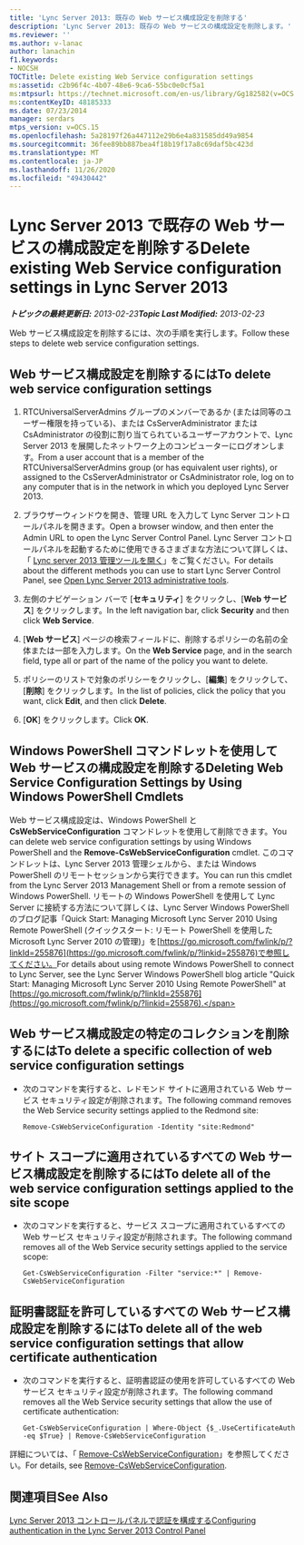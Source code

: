 ```yaml
---
title: 'Lync Server 2013: 既存の Web サービス構成設定を削除する'
description: 'Lync Server 2013: 既存の Web サービスの構成設定を削除します。'
ms.reviewer: ''
ms.author: v-lanac
author: lanachin
f1.keywords:
- NOCSH
TOCTitle: Delete existing Web Service configuration settings
ms:assetid: c2b96f4c-4b07-48e6-9ca6-55bc0e0cf5a1
ms:mtpsurl: https://technet.microsoft.com/en-us/library/Gg182582(v=OCS.15)
ms:contentKeyID: 48185333
ms.date: 07/23/2014
manager: serdars
mtps_version: v=OCS.15
ms.openlocfilehash: 5a28197f26a447112e29b6e4a831585dd49a9854
ms.sourcegitcommit: 36fee89bb887bea4f18b19f17a8c69daf5bc423d
ms.translationtype: MT
ms.contentlocale: ja-JP
ms.lasthandoff: 11/26/2020
ms.locfileid: "49430442"
---
```

# <a name="delete-existing-web-service-configuration-settings-in-lync-server-2013"></a><span data-ttu-id="5f43d-103">Lync Server 2013 で既存の Web サービスの構成設定を削除する</span><span class="sxs-lookup"><span data-stu-id="5f43d-103">Delete existing Web Service configuration settings in Lync Server 2013</span></span>

<div data-xmlns="http://www.w3.org/1999/xhtml">

<div class="topic" data-xmlns="http://www.w3.org/1999/xhtml" data-msxsl="urn:schemas-microsoft-com:xslt" data-cs="https://msdn.microsoft.com/">

<div data-asp="https://msdn2.microsoft.com/asp">



</div>

<div id="mainSection">

<div id="mainBody"><span data-ttu-id="5f43d-104">

<span> </span></span><span class="sxs-lookup"><span data-stu-id="5f43d-104">

<span> </span></span></span>

<span data-ttu-id="5f43d-105">_**トピックの最終更新日:** 2013-02-23_</span><span class="sxs-lookup"><span data-stu-id="5f43d-105">_**Topic Last Modified:** 2013-02-23_</span></span>

<span data-ttu-id="5f43d-106">Web サービス構成設定を削除するには、次の手順を実行します。</span><span class="sxs-lookup"><span data-stu-id="5f43d-106">Follow these steps to delete web service configuration settings.</span></span>

<div>

## <a name="to-delete-web-service-configuration-settings"></a><span data-ttu-id="5f43d-107">Web サービス構成設定を削除するには</span><span class="sxs-lookup"><span data-stu-id="5f43d-107">To delete web service configuration settings</span></span>

1.  <span data-ttu-id="5f43d-108">RTCUniversalServerAdmins グループのメンバーであるか (または同等のユーザー権限を持っている)、または CsServerAdministrator または CsAdministrator の役割に割り当てられているユーザーアカウントで、Lync Server 2013 を展開したネットワーク上のコンピューターにログオンします。</span><span class="sxs-lookup"><span data-stu-id="5f43d-108">From a user account that is a member of the RTCUniversalServerAdmins group (or has equivalent user rights), or assigned to the CsServerAdministrator or CsAdministrator role, log on to any computer that is in the network in which you deployed Lync Server 2013.</span></span>

2.  <span data-ttu-id="5f43d-109">ブラウザーウィンドウを開き、管理 URL を入力して Lync Server コントロールパネルを開きます。</span><span class="sxs-lookup"><span data-stu-id="5f43d-109">Open a browser window, and then enter the Admin URL to open the Lync Server Control Panel.</span></span> <span data-ttu-id="5f43d-110">Lync Server コントロールパネルを起動するために使用できるさまざまな方法について詳しくは、「 [Lync server 2013 管理ツールを開く](lync-server-2013-open-lync-server-administrative-tools.md)」をご覧ください。</span><span class="sxs-lookup"><span data-stu-id="5f43d-110">For details about the different methods you can use to start Lync Server Control Panel, see [Open Lync Server 2013 administrative tools](lync-server-2013-open-lync-server-administrative-tools.md).</span></span>

3.  <span data-ttu-id="5f43d-111">左側のナビゲーション バーで [**セキュリティ**] をクリックし、[**Web サービス**] をクリックします。</span><span class="sxs-lookup"><span data-stu-id="5f43d-111">In the left navigation bar, click **Security** and then click **Web Service**.</span></span>

4.  <span data-ttu-id="5f43d-112">[**Web サービス**] ページの検索フィールドに、削除するポリシーの名前の全体または一部を入力します。</span><span class="sxs-lookup"><span data-stu-id="5f43d-112">On the **Web Service** page, and in the search field, type all or part of the name of the policy you want to delete.</span></span>

5.  <span data-ttu-id="5f43d-113">ポリシーのリストで対象のポリシーをクリックし、[**編集**] をクリックして、[**削除**] をクリックします。</span><span class="sxs-lookup"><span data-stu-id="5f43d-113">In the list of policies, click the policy that you want, click **Edit**, and then click **Delete**.</span></span>

6.  <span data-ttu-id="5f43d-114">[**OK**] をクリックします。</span><span class="sxs-lookup"><span data-stu-id="5f43d-114">Click **OK**.</span></span>

</div>

<div>

## <a name="deleting-web-service-configuration-settings-by-using-windows-powershell-cmdlets"></a><span data-ttu-id="5f43d-115">Windows PowerShell コマンドレットを使用して Web サービスの構成設定を削除する</span><span class="sxs-lookup"><span data-stu-id="5f43d-115">Deleting Web Service Configuration Settings by Using Windows PowerShell Cmdlets</span></span>

<span data-ttu-id="5f43d-116">Web サービス構成設定は、Windows PowerShell と **CsWebServiceConfiguration** コマンドレットを使用して削除できます。</span><span class="sxs-lookup"><span data-stu-id="5f43d-116">You can delete web service configuration settings by using Windows PowerShell and the **Remove-CsWebServiceConfiguration** cmdlet.</span></span> <span data-ttu-id="5f43d-117">このコマンドレットは、Lync Server 2013 管理シェルから、または Windows PowerShell のリモートセッションから実行できます。</span><span class="sxs-lookup"><span data-stu-id="5f43d-117">You can run this cmdlet from the Lync Server 2013 Management Shell or from a remote session of Windows PowerShell.</span></span> <span data-ttu-id="5f43d-118">リモートの Windows PowerShell を使用して Lync Server に接続する方法について詳しくは、Lync Server Windows PowerShell のブログ記事「Quick Start: Managing Microsoft Lync Server 2010 Using Remote PowerShell (クイックスタート: リモート PowerShell を使用した Microsoft Lync Server 2010 の管理)」を[https://go.microsoft.com/fwlink/p/?linkId=255876](https://go.microsoft.com/fwlink/p/?linkid=255876)で参照してください。</span><span class="sxs-lookup"><span data-stu-id="5f43d-118">For details about using remote Windows PowerShell to connect to Lync Server, see the Lync Server Windows PowerShell blog article "Quick Start: Managing Microsoft Lync Server 2010 Using Remote PowerShell" at [https://go.microsoft.com/fwlink/p/?linkId=255876](https://go.microsoft.com/fwlink/p/?linkid=255876).</span></span>

<div>

## <a name="to-delete-a-specific-collection-of-web-service-configuration-settings"></a><span data-ttu-id="5f43d-119">Web サービス構成設定の特定のコレクションを削除するには</span><span class="sxs-lookup"><span data-stu-id="5f43d-119">To delete a specific collection of web service configuration settings</span></span>

  - <span data-ttu-id="5f43d-120">次のコマンドを実行すると、レドモンド サイトに適用されている Web サービス セキュリティ設定が削除されます。</span><span class="sxs-lookup"><span data-stu-id="5f43d-120">The following command removes the Web Service security settings applied to the Redmond site:</span></span>
    
        Remove-CsWebServiceConfiguration -Identity "site:Redmond"

</div>

<div>

## <a name="to-delete-all-of-the-web-service-configuration-settings-applied-to-the-site-scope"></a><span data-ttu-id="5f43d-121">サイト スコープに適用されているすべての Web サービス構成設定を削除するには</span><span class="sxs-lookup"><span data-stu-id="5f43d-121">To delete all of the web service configuration settings applied to the site scope</span></span>

  - <span data-ttu-id="5f43d-122">次のコマンドを実行すると、サービス スコープに適用されているすべての Web サービス セキュリティ設定が削除されます。</span><span class="sxs-lookup"><span data-stu-id="5f43d-122">The following command removes all of the Web Service security settings applied to the service scope:</span></span>
    
        Get-CsWebServiceConfiguration -Filter "service:*" | Remove-CsWebServiceConfiguration

</div>

<div>

## <a name="to-delete-all-of-the-web-service-configuration-settings-that-allow-certificate-authentication"></a><span data-ttu-id="5f43d-123">証明書認証を許可しているすべての Web サービス構成設定を削除するには</span><span class="sxs-lookup"><span data-stu-id="5f43d-123">To delete all of the web service configuration settings that allow certificate authentication</span></span>

  - <span data-ttu-id="5f43d-124">次のコマンドを実行すると、証明書認証の使用を許可しているすべての Web サービス セキュリティ設定が削除されます。</span><span class="sxs-lookup"><span data-stu-id="5f43d-124">The following command removes all the Web Service security settings that allow the use of certificate authentication:</span></span>
    
        Get-CsWebServiceConfiguration | Where-Object {$_.UseCertificateAuth -eq $True} | Remove-CsWebServiceConfiguration

</div>

<span data-ttu-id="5f43d-125">詳細については、「 [Remove-CsWebServiceConfiguration](https://docs.microsoft.com/powershell/module/skype/Remove-CsWebServiceConfiguration)」を参照してください。</span><span class="sxs-lookup"><span data-stu-id="5f43d-125">For details, see [Remove-CsWebServiceConfiguration](https://docs.microsoft.com/powershell/module/skype/Remove-CsWebServiceConfiguration).</span></span>

</div>

<div>

## <a name="see-also"></a><span data-ttu-id="5f43d-126">関連項目</span><span class="sxs-lookup"><span data-stu-id="5f43d-126">See Also</span></span>


[<span data-ttu-id="5f43d-127">Lync Server 2013 コントロールパネルで認証を構成する</span><span class="sxs-lookup"><span data-stu-id="5f43d-127">Configuring authentication in the Lync Server 2013 Control Panel</span></span>](lync-server-2013-configuring-authentication-in-the-lync-server-control-panel.md)  
  

<span data-ttu-id="5f43d-128"></div>

</div>

<span> </span>

</div>

</div>

</span><span class="sxs-lookup"><span data-stu-id="5f43d-128"></div>

</div>

<span> </span>

</div>

</div>

</span></span></div>

